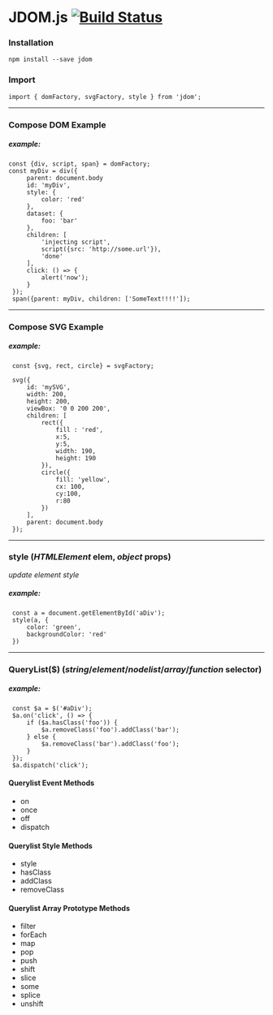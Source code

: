 # JDOM.js [![Build Status](https://img.shields.io/endpoint.svg?url=https%3A%2F%2Factions-badge.atrox.dev%2Fhigginsrob%2Fjdom%2Fbadge&style=flat)](https://actions-badge.atrox.dev/higginsrob/jdom/goto)

### Installation

```
npm install --save jdom

```

### Import

```
import { domFactory, svgFactory, style } from 'jdom';
```

---

### Compose DOM Example

##### example:

```
const {div, script, span} = domFactory;
const myDiv = div({
     parent: document.body
     id: 'myDiv',
     style: {
         color: 'red'
     },
     dataset: {
         foo: 'bar'
     },
     children: [
         'injecting script',
         script({src: 'http://some.url'}),
         'done'
     ],
     click: () => {
         alert('now');
     }
 });
 span({parent: myDiv, children: ['SomeText!!!!']);
```

---

### Compose SVG Example

##### example:

```
 const {svg, rect, circle} = svgFactory;

 svg({
     id: 'mySVG',
     width: 200,
     height: 200,
     viewBox: '0 0 200 200',
     children: [
         rect({
             fill : 'red',
             x:5,
             y:5,
             width: 190,
             height: 190
         }),
         circle({
             fill: 'yellow',
             cx: 100,
             cy:100,
             r:80
         })
     ],
     parent: document.body
 });
```

---

### style (_HTMLElement_ **elem**, _object_ **props**)

_update element style_

##### example:

```
 const a = document.getElementById('aDiv');
 style(a, {
     color: 'green',
     backgroundColor: 'red'
 })
```

---

### QueryList(\$) (_string_/_element_/_nodelist_/_array_/_function_ **selector**)

##### example:

```
 const $a = $('#aDiv');
 $a.on('click', () => {
     if ($a.hasClass('foo')) {
         $a.removeClass('foo').addClass('bar');
     } else {
         $a.removeClass('bar').addClass('foo');
     }
 });
 $a.dispatch('click');
```

#### Querylist Event Methods

-   on
-   once
-   off
-   dispatch

#### Querylist Style Methods

-   style
-   hasClass
-   addClass
-   removeClass

#### Querylist Array Prototype Methods

-   filter
-   forEach
-   map
-   pop
-   push
-   shift
-   slice
-   some
-   splice
-   unshift

